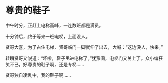 # 尊贵的鞋子

中午时分，正赶上电梯高峰，一连数班都是满员。 

十分钟后，终于等来一班电梯，上面没人。 

贤哥大喜，为了占住电梯，贤哥临门一脚就伸了出去，大喊：“这边没人，快来。” 

转瞬贤哥又说道：“坏啦，鞋子甩进电梯了。”犹豫间，电梯门又关上了。众小编狂笑不已，好尊贵的鞋子啊，还是专梯…… 

贤哥独自凌乱中，我的鞋子啊……